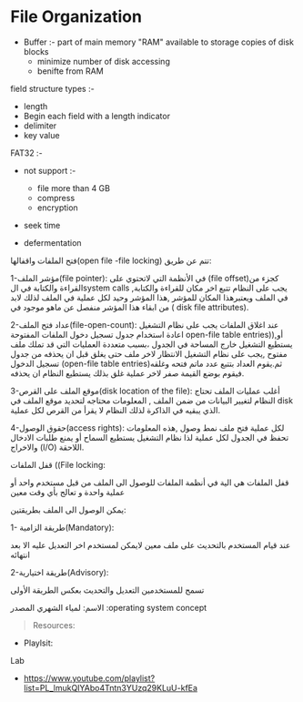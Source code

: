 File Organization
==============


* Buffer :-  part of main memory "RAM" available to storage copies of disk blocks
	* minimize number of disk accessing
	* benifte from RAM



field structure types :-
- length
- Begin each field with a length indicator
- delimiter
- key value









FAT32 :-
- not support :-
	- file more than 4 GB
	- compress
	- encryption


- seek time
- defermentation







فتح الملفات واقفالها(open file -file locking)
تتم عن طريق: 
 
1-مؤشر الملف(file pointer):
في الأنظمة التي لاتحتوي على  (file offset)كجزء من القراءة والكتابة  في الsystem calls  ,يجب على النظام تتبع اخر مكان للقراءة والكتابة في الملف ويعتبرهذا المكان  للمؤشر ,هذا المؤشر وحيد لكل عملية في الملف لذلك لابد من ابقاء هذا المؤشر منفصل عن ماهو موجود في
( disk file attributes).
 
2-عداد فتح الملف(file-open-count):
عند اغلاق الملفات يجب على نظام التشغيل اعادة استخدام جدول تسجيل دخول الملفات المفتوحة open-file table entries)),أو يستطيع التشغيل خارج المساحة في الجدول ،بسبب متعددة العمليات التي قد تملك ملف مفتوح ,يجب على نظام التشغيل الانتظار لاخر ملف حتى يغلق قبل ان يحذفه من جدول تسجيل الدخول (open-file table entries)ثم.يقوم العداد بتتبع عدد ماتم فتحه وغلقه فيقوم بوضع القيمة صفر لاخر عملية غلق بذلك يستطيع النظام ان يحذفه.
 
3-موقع الملف على القرص(disk location of the file):
أغلب عمليات الملف تحتاج النظام لتغيير البيانات من ضمن الملف , المعلومات محتاجه لتحديد موقع الملف في disk الذي يبقيه في الذاكرة لذلك النظام لا يقرأ من القرص لكل عملية.  
 
4-حقوق الوصول(access rights):
لكل عملية فتح ملف نمط وصول ,هذه المعلومات تحفظ في الجدول لكل عملية لذا نظام التشغيل يستطيع السماح أو يمنع طلبات الادخال والاخراج (I/O) اللاحقة.
 
قفل الملفات ((File locking:
 
قفل الملفات هي الية في أنظمة الملفات للوصول الى الملف من قبل مستخدم واحد أو عملية واحدة و تعالج بأي وقت معين
 
يمكن الوصول الى الملف بطريقتين: 
 
1-  طريقة الزامية(Mandatory):
   
 عند قيام المستخدم بالتحديث على ملف معين لايمكن لمستخدم اخر التعديل عليه الا بعد انتهائه  
  
2-طريقة اختيارية(Advisory):
 
تسمح للمستخدمين التعديل والتحديث بعكس الطريقة الأولى  
 
 
 الاسم: لمياء الشهري
المصدر :operating system concept



> Resources:


* Playlsit:

Lab
- https://www.youtube.com/playlist?list=PL_lmukQIYAbo4Tntn3YUzq29KLuU-kfEa